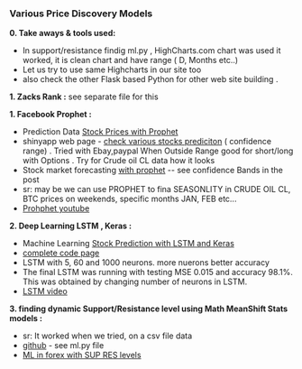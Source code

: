 ### Various Price Discovery Models

**0. Take aways & tools used:**
 - In support/resistance findig ml.py , HighCharts.com chart was used it worked, it is clean chart and have range ( D, Months etc..)
 - Let us try to use same Highcharts in our site too
 - also check the other Flask based Python for other web site building .

**1. Zacks Rank :** see separate file for this

**1. Facebook Prophet :**
 - Prediction Data [Stock Prices with Prophet](http://intelligentonlinetools.com/blog/2017/12/26/prediction-data-stock-price-prophet-report/)
 - shinyapp web page - [check various stocks prediciton](https://mydata.shinyapps.io/ShinyProphetV2/) ( confidence range) . Tried with Ebay,paypal  When Outside Range good for short/long with Options . Try for Crude oil CL data how it looks 
 - Stock market forecasting [with prophet](http://pythondata.com/stock-market-forecasting-with-prophet/) -- see confidence Bands in the post
 - sr: may be we can use PROPHET to fina SEASONLITY in CRUDE OIL CL,  BTC  prices on weekends, specific months JAN, FEB etc...
 - [Prohphet youtube](https://www.youtube.com/watch?v=95-HMzxsghY)
 
**2. Deep Learning LSTM , Keras :** 
- Machine Learning [Stock Prediction with LSTM and Keras](http://intelligentonlinetools.com/blog/2018/01/19/machine-learning-stock-prediction-lstm-keras/)
- [complete code page](http://intelligentonlinetools.com/blog/2018/01/20/machine-learning-stock-prediction-lstm-keras-python-source-code/)
- LSTM with 5, 60 and 1000 neurons.  more nuerons better accuracy
- The final LSTM was running with testing MSE 0.015 and accuracy 98.1%. This was obtained by changing number of neurons in LSTM.
- [LSTM video](https://www.youtube.com/watch?v=2np77NOdnwk)

**3. finding dynamic Support/Resistance level using Math MeanShift Stats models :** 
- sr: It worked when we tried, on a csv file data 
- [github](https://github.com/jonromero/forex_algotrading) - see ml.py file
- [ML in forex with SUP RES levels](http://jon.io/machine-beats-human-using-machine-learning-in-forex.html)

